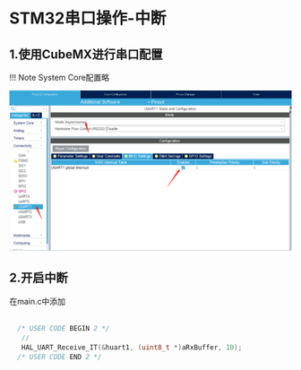 # STM32串口操作-中断

## 1.使用CubeMX进行串口配置

!!! Note
    System Core配置略
	
![](../assets/images/STM32/UART/usart1_IT_configure.png)




## 2.开启中断
在main.c中添加

```c

  /* USER CODE BEGIN 2 */
   // 
   HAL_UART_Receive_IT(&huart1, (uint8_t *)aRxBuffer, 10);
  /* USER CODE END 2 */

```











